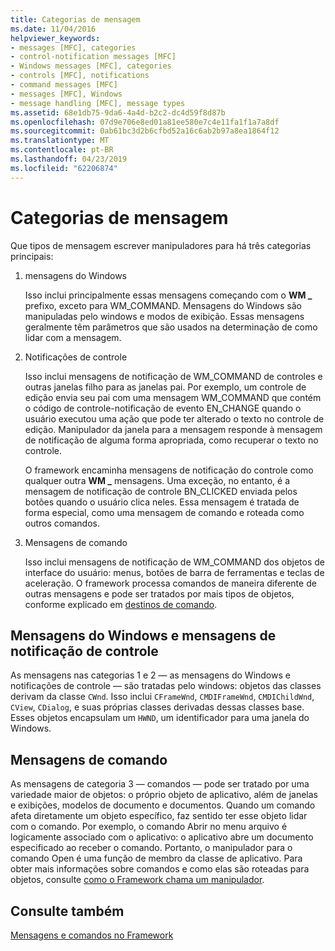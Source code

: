 ```yaml
---
title: Categorias de mensagem
ms.date: 11/04/2016
helpviewer_keywords:
- messages [MFC], categories
- control-notification messages [MFC]
- Windows messages [MFC], categories
- controls [MFC], notifications
- command messages [MFC]
- messages [MFC], Windows
- message handling [MFC], message types
ms.assetid: 68e1db75-9da6-4a4d-b2c2-dc4d59f8d87b
ms.openlocfilehash: 07d9e706e8ed01a81ee580e7c4e11fa1f1a7a8df
ms.sourcegitcommit: 0ab61bc3d2b6cfbd52a16c6ab2b97a8ea1864f12
ms.translationtype: MT
ms.contentlocale: pt-BR
ms.lasthandoff: 04/23/2019
ms.locfileid: "62206874"
---
```

# <a name="message-categories"></a>Categorias de mensagem

Que tipos de mensagem escrever manipuladores para há três categorias principais:

1. mensagens do Windows

   Isso inclui principalmente essas mensagens começando com o **WM _** prefixo, exceto para WM_COMMAND. Mensagens do Windows são manipuladas pelo windows e modos de exibição. Essas mensagens geralmente têm parâmetros que são usados na determinação de como lidar com a mensagem.

1. Notificações de controle

   Isso inclui mensagens de notificação de WM_COMMAND de controles e outras janelas filho para as janelas pai. Por exemplo, um controle de edição envia seu pai com uma mensagem WM_COMMAND que contém o código de controle-notificação de evento EN_CHANGE quando o usuário executou uma ação que pode ter alterado o texto no controle de edição. Manipulador da janela para a mensagem responde à mensagem de notificação de alguma forma apropriada, como recuperar o texto no controle.

   O framework encaminha mensagens de notificação do controle como qualquer outra **WM _** mensagens. Uma exceção, no entanto, é a mensagem de notificação de controle BN_CLICKED enviada pelos botões quando o usuário clica neles. Essa mensagem é tratada de forma especial, como uma mensagem de comando e roteada como outros comandos.

1. Mensagens de comando

   Isso inclui mensagens de notificação de WM_COMMAND dos objetos de interface do usuário: menus, botões de barra de ferramentas e teclas de aceleração. O framework processa comandos de maneira diferente de outras mensagens e pode ser tratados por mais tipos de objetos, conforme explicado em [destinos de comando](../mfc/command-targets.md).

##  <a name="_core_windows_messages_and_control.2d.notification_messages"></a> Mensagens do Windows e mensagens de notificação de controle

As mensagens nas categorias 1 e 2 — as mensagens do Windows e notificações de controle — são tratadas pelo windows: objetos das classes derivam da classe `CWnd`. Isso inclui `CFrameWnd`, `CMDIFrameWnd`, `CMDIChildWnd`, `CView`, `CDialog`, e suas próprias classes derivadas dessas classes base. Esses objetos encapsulam um `HWND`, um identificador para uma janela do Windows.

##  <a name="_core_command_messages"></a> Mensagens de comando

As mensagens de categoria 3 — comandos — pode ser tratado por uma variedade maior de objetos: o próprio objeto de aplicativo, além de janelas e exibições, modelos de documento e documentos. Quando um comando afeta diretamente um objeto específico, faz sentido ter esse objeto lidar com o comando. Por exemplo, o comando Abrir no menu arquivo é logicamente associado com o aplicativo: o aplicativo abre um documento especificado ao receber o comando. Portanto, o manipulador para o comando Open é uma função de membro da classe de aplicativo. Para obter mais informações sobre comandos e como elas são roteadas para objetos, consulte [como o Framework chama um manipulador](../mfc/how-the-framework-calls-a-handler.md).

## <a name="see-also"></a>Consulte também

[Mensagens e comandos no Framework](../mfc/messages-and-commands-in-the-framework.md)
